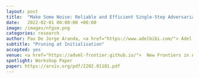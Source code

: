 ```yaml
---
layout: post
title:  "Make Some Noise: Reliable and Efficient Single-Step Adversarial Training"
date:   2022-02-01 00:00:00 +00:00
image: /images/nfgsm.png
categories: research
author: Pau De Jorge Aranda, <a href="https://www.adelbibi.com/"> Adel Bibi </a>, <a href="https://ricvolpi.github.io/"> Ricardo Volpi</a>, <strong> Amartya Sanyal </strong>, <a href="https://www.robots.ox.ac.uk/~phst/">Philip H.S. Torr</a>,   <a href="https://europe.naverlabs.com/people_user/gregory-rogez/"> Grégory Rogez </a>, <a href="https://puneetkdokania.github.io/">Puneet Dokania</a>
subtitle: "Pruning at Initialisation"
accepted: yes
venue: <a href="https://advml-frontier.github.io/">  New Frontiers in Adversarial Machine Learning </a>
spotlight: Workshop Paper
paper: https://arxiv.org/pdf/2202.01181.pdf
---
```

